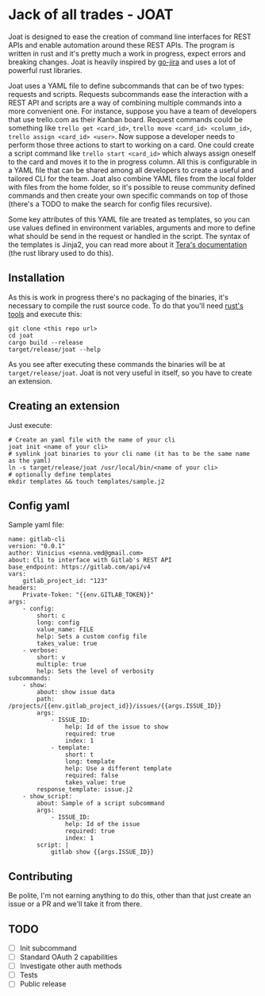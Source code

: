 # Jack of all trades - JOAT

Joat is designed to ease the creation of command line interfaces for REST APIs and
enable automation around these REST APIs.
The program is written in rust and it's pretty much a work in progress, expect errors and breaking changes.
Joat is heavily inspired by [go-jira](https://github.com/go-jira/jira) and uses a lot of powerful rust libraries.

Joat uses a YAML file to define subcommands that can be of two types: requests and scripts.
Requests subcommands ease the interaction with a REST API and scripts are a way of combining multiple commands into a more convenient one.
For instance, suppose you have a team of developers that use trello.com as their Kanban board.
Request commands could be something like `trello get <card_id>`, `trello move <card_id> <column_id>`, `trello assign <card_id> <user>`.
Now suppose a developer needs to perform those three actions to start to working on a card.
One could create a script command like `trello start <card_id>` which always assign oneself to the card and moves it to the in progress column.
All this is configurable in a YAML file that can be shared among all developers to create a useful and tailored CLI for the team.
Joat also combine YAML files from the local folder with files from the home folder, so it's possible to reuse community defined commands and then create your own specific commands on top of those (there's a TODO to make the search for config files recursive).

Some key attributes of this YAML file are treated as templates,
so you can use values defined in environment variables, arguments and more to define what should be send in the request or handled in the script.
The syntax of the templates is Jinja2, you can read more about it [Tera's documentation](https://tera.netlify.com/)
(the rust library used to do this).

## Installation

As this is work in progress there's no packaging of the binaries, it's necessary to compile the rust source code.
To do that you'll need [rust's tools](https://www.rust-lang.org/tools/install) and execute this:

```
git clone <this repo url>
cd joat
cargo build --release
target/release/joat --help
```

As you see after executing these commands the binaries will be at `target/release/joat`.
Joat is not very useful in itself, so you have to create an extension.

## Creating an extension

Just execute:

```
# Create an yaml file with the name of your cli
joat init <name of your cli>
# symlink joat binaries to your cli name (it has to be the same name as the yaml)
ln -s target/release/joat /usr/local/bin/<name of your cli>
# optionally define templates
mkdir templates && touch templates/sample.j2
```

## Config yaml

Sample yaml file:

```
name: gitlab-cli
version: "0.0.1"
author: Vinicius <senna.vmd@gmail.com>
about: Cli to interface with Gitlab's REST API
base_endpoint: https://gitlab.com/api/v4
vars:
    gitlab_project_id: "123"
headers:
    Private-Token: "{{env.GITLAB_TOKEN}}"
args:
    - config:
        short: c
        long: config
        value_name: FILE
        help: Sets a custom config file
        takes_value: true
    - verbose:
        short: v
        multiple: true
        help: Sets the level of verbosity
subcommands:
    - show:
        about: show issue data
        path: /projects/{{env.gitlab_project_id}}/issues/{{args.ISSUE_ID}}
        args:
            - ISSUE_ID:
                help: Id of the issue to show
                required: true
                index: 1
            - template:
                short: t
                long: template
                help: Use a different template
                required: false
                takes_value: true
        response_template: issue.j2
    - show_script:
        about: Sample of a script subcommand
        args:
            - ISSUE_ID:
                help: Id of the issue
                required: true
                index: 1
        script: |
            gitlab show {{args.ISSUE_ID}}
```

## Contributing

Be polite, I'm not earning anything to do this, other than that just create an issue or a PR and we'll take it from there.

## TODO

- [ ] Init subcommand
- [ ] Standard OAuth 2 capabilities
- [ ] Investigate other auth methods
- [ ] Tests
- [ ] Public release
